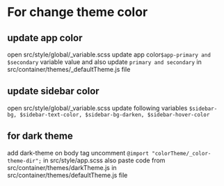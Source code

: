 # For change theme color

## update app color

open src/style/global/\_variable.scss
update app color`$app-primary and $secondary` variable value
and also update `primary and secondary` in src/container/themes/\_defaultTheme.js
file

## update sidebar color

open src/style/global/\_variable.scss
update following variables
`$sidebar-bg, $sidebar-text-color, $sidebar-bg-darken, $sidebar-hover-color`

## for dark theme

add dark-theme on body tag
uncomment `@import "colorTheme/_color-theme-dir";` in
src/style/app.scss
also paste code from src/container/themes/darkTheme.js in src/container/themes/defaultTheme.js
file
